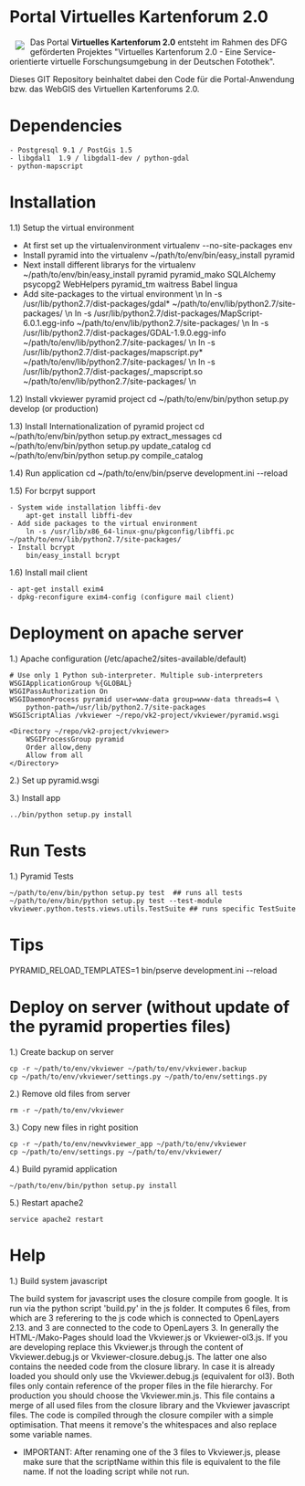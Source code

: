 # Portal Virtuelles Kartenforum 2.0 

<a href="http://kartenforum.slub-dresden.de/vkviewer"><img src="http://kartenforum.slub-dresden.de/vkviewer/static/images/welcome_logo.png" align="left" hspace="10" vspace="6"></a>

Das Portal **Virtuelles Kartenforum 2.0** entsteht im Rahmen des DFG geförderten Projektes "Virtuelles Kartenforum 2.0 - Eine Service-orientierte virtuelle Forschungsumgebung in der Deutschen Fotothek". 

Dieses GIT Repository beinhaltet dabei den Code für die Portal-Anwendung bzw. das WebGIS des Virtuellen Kartenforums 2.0.

Dependencies
===========

	- Postgresql 9.1 / PostGis 1.5
	- libgdal1  1.9 / libgdal1-dev / python-gdal 
	- python-mapscript

Installation
============

1.1) Setup the virtual environment

   - At first set up the virtualenvironment 
	virtualenv --no-site-packages env
   - Install pyramid into the virtualenv
	~/path/to/env/bin/easy_install pyramid
   - Next install different librarys for the virtualenv
	~/path/to/env/bin/easy_install pyramid pyramid_mako SQLAlchemy psycopg2 WebHelpers pyramid_tm waitress Babel lingua
   - Add site-packages to the virtual environment \n
        ln -s /usr/lib/python2.7/dist-packages/gdal* ~/path/to/env/lib/python2.7/site-packages/ \n
	ln -s /usr/lib/python2.7/dist-packages/MapScript-6.0.1.egg-info ~/path/to/env/lib/python2.7/site-packages/ \n
	ln -s /usr/lib/python2.7/dist-packages/GDAL-1.9.0.egg-info ~/path/to/env/lib/python2.7/site-packages/ \n
	ln -s /usr/lib/python2.7/dist-packages/mapscript.py* ~/path/to/env/lib/python2.7/site-packages/ \n
	ln -s /usr/lib/python2.7/dist-packages/_mapscript.so ~/path/to/env/lib/python2.7/site-packages/ \n

1.2) Install vkviewer pyramid project
	cd ~/path/to/env/bin/python setup.py develop (or production)

1.3) Install Internationalization of pyramid project
	cd ~/path/to/env/bin/python setup.py extract_messages
	cd ~/path/to/env/bin/python setup.py update_catalog
	cd ~/path/to/env/bin/python setup.py compile_catalog

1.4) Run application
	cd ~/path/to/env/bin/pserve development.ini --reload

1.5) For bcrpyt support 
	
	- System wide installation libffi-dev
		apt-get install libffi-dev
  	- Add side packages to the virtual environment
		ln -s /usr/lib/x86_64-linux-gnu/pkgconfig/libffi.pc ~/path/to/env/lib/python2.7/site-packages/
	- Install bcrypt
		bin/easy_install bcrypt

1.6) Install mail client

	- apt-get install exim4
	- dpkg-reconfigure exim4-config (configure mail client)

Deployment on apache server
===========================

1.) Apache configuration (/etc/apache2/sites-available/default)    

	# Use only 1 Python sub-interpreter. Multiple sub-interpreters
	WSGIApplicationGroup %{GLOBAL}
	WSGIPassAuthorization On
	WSGIDaemonProcess pyramid user=www-data group=www-data threads=4 \
	   	python-path=/usr/lib/python2.7/site-packages
	WSGIScriptAlias /vkviewer ~/repo/vk2-project/vkviewer/pyramid.wsgi

	<Directory ~/repo/vk2-project/vkviewer>
		WSGIProcessGroup pyramid
		Order allow,deny
		Allow from all
	</Directory>

2.) Set up pyramid.wsgi

3.) Install app

	../bin/python setup.py install

Run Tests
=========

1.) Pyramid Tests
	
	~/path/to/env/bin/python setup.py test	## runs all tests
	~/path/to/env/bin/python setup.py test --test-module vkviewer.python.tests.views.utils.TestSuite ## runs specific TestSuite


Tips
====

PYRAMID_RELOAD_TEMPLATES=1 bin/pserve development.ini --reload 

Deploy on server (without update of the pyramid properties files)
=================================================================

1.) Create backup on server 

	cp -r ~/path/to/env/vkviewer ~/path/to/env/vkviewer.backup
	cp ~/path/to/env/vkviewer/settings.py ~/path/to/env/settings.py

2.) Remove old files from server

	rm -r ~/path/to/env/vkviewer

3.) Copy new files in right position

	cp -r ~/path/to/env/newvkviewer_app ~/path/to/env/vkviewer
	cp ~/path/to/env/settings.py ~/path/to/env/vkviewer/

4.) Build pyramid application

	~/path/to/env/bin/python setup.py install

5.) Restart apache2

	service apache2 restart


Help
====

1.) Build system javascript

The build system for javascript uses the closure compile from google. It is run via the python script 'build.py' in the js folder. It computes 6 files, from which are 3 referering to the js code which is connected to OpenLayers 2.13. and 3 are connected to the code to OpenLayers 3. In generally the HTML-/Mako-Pages should load the Vkviewer.js or Vkviewer-ol3.js. 
If you are developing replace this Vkviewer.js through the content of Vkviewer.debug.js or Vkviewer-closure.debug.js. The latter one also contains the needed code from the closure library. In case it is already loaded you should only use the Vkviewer.debug.js (equivalent for ol3). Both files only contain reference of the proper files in the file hierarchy.
For production you should choose the Vkviewer.min.js. This file contains a merge of all used files from the closure library and the Vkviewer javascript files. The code is compiled through the closure compiler with a simple optimisation. That meens it remove's the whitespaces and also replace some variable names.

- IMPORTANT: After renaming one of the 3 files to Vkviewer.js, please make sure that the scriptName within this file is equivalent to the file name. If not the loading script while not run.


